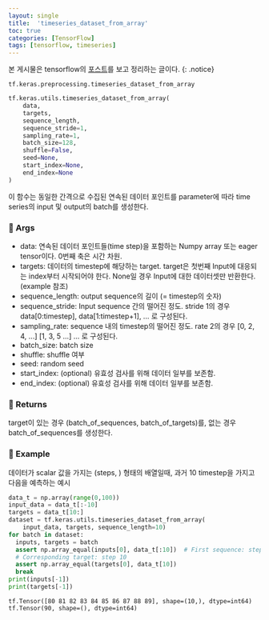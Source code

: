 ```yaml
---
layout: single
title:  'timeseries_dataset_from_array'
toc: true
categories: [TensorFlow]
tags: [tensorflow, timeseries]
---
```


본 게시물은 tensorflow의 [포스트](https://www.tensorflow.org/api_docs/python/tf/keras/utils/timeseries_dataset_from_array)를 보고 정리하는 글이다.
{: .notice}

```
tf.keras.preprocessing.timeseries_dataset_from_array
```

```python
tf.keras.utils.timeseries_dataset_from_array(
    data,
    targets,
    sequence_length,
    sequence_stride=1,
    sampling_rate=1,
    batch_size=128,
    shuffle=False,
    seed=None,
    start_index=None,
    end_index=None
)
```

이 함수는 동일한 간격으로 수집된 연속된 데이터 포인트를 parameter에 따라 time series의 input 및 output의 batch를 생성한다.

### 📌 Args

- data: 연속된 데이터 포인트들(time step)을 포함하는 Numpy array 또는 eager tensor이다. 0번째 축은 시간 차원.
- targets: 데이터의 timestep에 해당하는 target. target은 첫번째 Input에 대응되는 index부터 시작되어야 한다. None일 경우 Input에 대한 데이터셋만 반환한다. (example 참조)
- sequence_length: output sequence의 길이 (= timestep의 숫자)
- sequence_stride: Input sequence 간의 떨어진 정도. stride 1의 경우 data[0:timestep], data[1:timestep+1], ... 로 구성된다.
- sampling_rate: sequence 내의 timestep의 떨어진 정도. rate 2의 경우 [0, 2, 4, ...] [1, 3, 5 ...] ... 로 구성된다.
- batch_size: batch size
- shuffle: shuffle 여부
- seed: random seed
- start_index: (optional) 유효성 검사를 위해 데이터 일부를 보존함.
- end_index: (optional) 유효성 검사를 위해 데이터 일부를 보존함.

### 📌 Returns

target이 있는 경우 (batch_of_sequences, batch_of_targets)를, 없는 경우 batch_of_sequences를 생성한다.

### 📌 Example

데이터가 scalar 값을 가지는 (steps, ) 형태의 배열일때, 과거 10 timestep을 가지고 다음을 예측하는 예시

```python
data_t = np.array(range(0,100))
input_data = data_t[:-10]
targets = data_t[10:]
dataset = tf.keras.utils.timeseries_dataset_from_array(
    input_data, targets, sequence_length=10)
for batch in dataset:
  inputs, targets = batch
  assert np.array_equal(inputs[0], data_t[:10])  # First sequence: steps [0-9]
  # Corresponding target: step 10
  assert np.array_equal(targets[0], data_t[10])
  break
print(inputs[-1])
print(targets[-1])  
```

```
tf.Tensor([80 81 82 83 84 85 86 87 88 89], shape=(10,), dtype=int64)
tf.Tensor(90, shape=(), dtype=int64)
```
